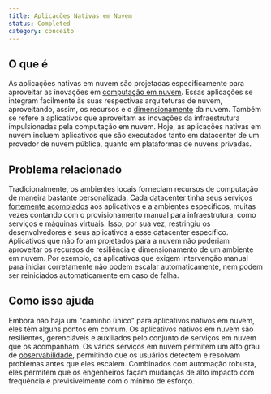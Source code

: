```yaml
---
title: Aplicações Nativas em Nuvem 
status: Completed
category: conceito
---
```


## O que é

As aplicações nativas em nuvem são projetadas especificamente para aproveitar as inovações em [computação em nuvem](/cloud_computing/). Essas aplicações se integram facilmente às suas respectivas arquiteturas de nuvem, aproveitando, assim, os recursos e o [dimensionamento](/scalability/) da nuvem. Também se refere a aplicativos que aproveitam as inovações da infraestrutura impulsionadas pela computação em nuvem. Hoje, as aplicações nativas em nuvem incluem aplicativos que são executados tanto em datacenter de um provedor de nuvem pública, quanto em plataformas de nuvens privadas.

## Problema relacionado

Tradicionalmente, os ambientes locais forneciam recursos de computação de maneira bastante personalizada. Cada datacenter tinha seus serviços [fortemente acomplados](/tightly_coupled_architectures/) aos aplicativos e a ambientes específicos, muitas vezes contando com o provisionamento manual para infraestrutura, como serviços e [máquinas virtuais](/virtual_machine/). Isso, por sua vez, restringiu os desenvolvedores e seus aplicativos a esse datacenter específico. Aplicativos que não foram projetados para a nuvem não poderiam aproveitar os recursos de resiliência e dimensionamento de um ambiente em nuvem. Por exemplo, os aplicativos que exigem intervenção manual para iniciar corretamente não podem escalar automaticamente, nem podem ser reiniciados automaticamente em caso de falha.

## Como isso ajuda

Embora não haja um "caminho único" para aplicativos nativos em nuvem, eles têm alguns pontos em comum. Os aplicativos nativos em nuvem são resilientes, gerenciáveis e auxiliados pelo conjunto de serviços em nuvem que os acompanham. Os vários serviços em nuvem permitem um alto grau de [observabilidade](/observability/), permitindo que os usuários detectem e resolvam problemas antes que eles escalem. Combinados com automação robusta, eles permitem que os engenheiros façam mudanças de alto impacto com frequência e previsivelmente com o mínimo de esforço.
